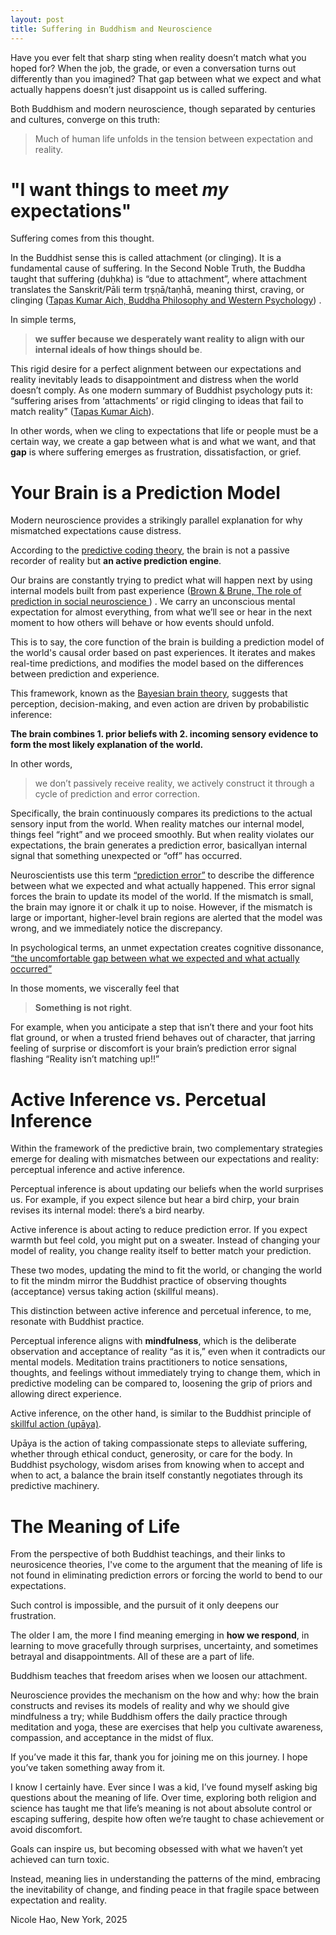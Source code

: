 ```yaml
---
layout: post
title: Suffering in Buddhism and Neuroscience
---
```


Have you ever felt that sharp sting when reality doesn’t match what you hoped for? When the job, the grade, or even a conversation turns out differently than you imagined? That gap between what we expect and what actually happens doesn’t just disappoint us is called suffering. 


Both Buddhism and modern neuroscience, though separated by centuries and cultures, converge on this truth: 

> Much of human life unfolds in the tension between expectation and reality.

# "I want things to meet *my* expectations"



Suffering comes from this thought. 

In the Buddhist sense this is called attachment (or clinging). It is a fundamental cause of suffering. In the Second Noble Truth, the Buddha taught that suffering (duḥkha) is “due to attachment”, where attachment translates the Sanskrit/Pāli term tṛṣṇā/taṇhā, meaning thirst, craving, or clinging ([Tapas Kumar Aich, Buddha Philosophy and Western Psychology](https://pmc.ncbi.nlm.nih.gov/articles/PMC3705677/#:~:text=sorrow%2C%20grief%2C%20wish%2C%20despair%2C%20in,attachment%20is%20avidya%2C%20meaning%20ignorance))
. 

In simple terms, 

>**we suffer because we desperately want reality to align with our internal ideals of how things should be**. 

This rigid desire for a perfect alignment between our expectations and reality inevitably leads to disappointment and distress when the world doesn’t comply. As one modern summary of Buddhist psychology puts it: “suffering arises from ‘attachments’ or rigid clinging to ideas that fail to match reality” ([Tapas Kumar Aich](https://pmc.ncbi.nlm.nih.gov/articles/PMC3705677/#:~:text=sorrow%2C%20grief%2C%20wish%2C%20despair%2C%20in,attachment%20is%20avidya%2C%20meaning%20ignorance)).

 In other words, when we cling to expectations that life or people must be a certain way, we create a gap between what is and what we want, and that **gap** is where suffering emerges as frustration, dissatisfaction, or grief.


# Your Brain is a Prediction Model

Modern neuroscience provides a strikingly parallel explanation for why mismatched expectations cause distress. 

According to the [predictive coding theory](https://en.wikipedia.org/wiki/Predictive_coding), the brain is not a passive recorder of reality but **an active prediction engine**. 

Our brains are constantly trying to predict what will happen next by using internal models built from past experience ([Brown & Brune, The role of prediction in social neuroscience ](https://pmc.ncbi.nlm.nih.gov/articles/PMC3359591/#:~:text=The%20proposal%20of%20the%20%E2%80%9Cpredictive,learn%20from%20our%20previous%20experiences.))
. We carry an unconscious mental expectation for almost everything, from what we’ll see or hear in the next moment to how others will behave or how events should unfold.

This is to say, the core function of the brain is building a prediction model of the world's causal order based on past experiences. It iterates and makes real-time predictions, and modifies the model based on the differences between prediction and experience. 

This framework, known as the [Bayesian brain theory](https://www.sciencedirect.com/science/article/abs/pii/S0306452224007048), suggests that perception, decision-making, and even action are driven by probabilistic inference: 

**The brain combines 1. prior beliefs with 2. incoming sensory evidence to form the most likely explanation of the world.**

In other words, 
> we don’t passively receive reality, we actively construct it through a cycle of prediction and error correction.

Specifically, the brain continuously compares its predictions to the actual sensory input from the world. When reality matches our internal model, things feel “right” and we proceed smoothly. But when reality violates our expectations, the brain generates a prediction error, basicallyan internal signal that something unexpected or “off” has occurred. 

Neuroscientists use this term [“prediction error”](https://pmc.ncbi.nlm.nih.gov/articles/PMC4826767/#:~:text=Reward%20prediction%20errors%20for%20learning,worse%20than%20than%20its%20prediction.) to describe the difference between what we expected and what actually happened. This error signal forces the brain to update its model of the world. If the mismatch is small, the brain may ignore it or chalk it up to noise. However, if the mismatch is large or important, higher-level brain regions are alerted that the model was wrong, and we immediately notice the discrepancy. 

In psychological terms, an unmet expectation creates cognitive dissonance, [“the uncomfortable gap between what we expected and what actually occurred”](https://www.psychologytoday.com/us/blog/putting-psychology-into-practice/202501/the-danger-of-expectations-how-they-shape-our-lives#:~:text=Psychologists%20have%20long%20studied%20the,expected%20and%20what%20actually%20occurred)

In those moments, we viscerally feel that 
>**Something is not right**. 

For example, when you anticipate a step that isn’t there and your foot hits flat ground, or when a trusted friend behaves out of character, that jarring feeling of surprise or discomfort is your brain’s prediction error signal flashing “Reality isn’t matching up!!”

# Active Inference vs. Percetual Inference

Within the framework of the predictive brain, two complementary strategies emerge for dealing with mismatches between our expectations and reality: perceptual inference and active inference.

Perceptual inference is about updating our beliefs when the world surprises us. For example, if you expect silence but hear a bird chirp, your brain revises its internal model: there’s a bird nearby.

Active inference is about acting to reduce prediction error. If you expect warmth but feel cold, you might put on a sweater. Instead of changing your model of reality, you change reality itself to better match your prediction.

These two modes, updating the mind to fit the world, or changing the world to fit the mindm mirror the Buddhist practice of observing thoughts (acceptance) versus taking action (skillful means).

This distinction between active inference and percetual inference, to me, resonate with Buddhist practice. 

Perceptual inference aligns with **mindfulness**, which is the deliberate observation and acceptance of reality “as it is,” even when it contradicts our mental models. Meditation trains practitioners to notice sensations, thoughts, and feelings without immediately trying to change them, which in predictive modeling can be compared to, loosening the grip of priors and allowing direct experience.

Active inference, on the other hand, is similar to the Buddhist principle of [skillful action (upāya)](https://en.wikipedia.org/wiki/Upaya).

Upāya is the action of taking compassionate steps to alleviate suffering, whether through ethical conduct, generosity, or care for the body. In Buddhist psychology, wisdom arises from knowing when to accept and when to act, a balance the brain itself constantly negotiates through its predictive machinery.

# The Meaning of Life
From the perspective of both Buddhist teachings, and their links to neurosicence theories, I've come to the argument that the meaning of life is not found in eliminating prediction errors or forcing the world to bend to our expectations. 

Such control is impossible, and the pursuit of it only deepens our frustration. 

The older I am, the more I find meaning emerging in **how we respond**, in learning to move gracefully through surprises, uncertainty, and sometimes betrayal and disappointments. All of these are a part of life.

Buddhism teaches that freedom arises when we loosen our attachment. 

Neuroscience provides the mechanism on the how and why: how the brain constructs and revises its models of reality and why we should give mindfulness a try; while Buddhism offers the daily practice through meditation and yoga, these are exercises that help you cultivate awareness, compassion, and acceptance in the midst of flux.

If you’ve made it this far, thank you for joining me on this journey. I hope you’ve taken something away from it. 

I know I certainly have. Ever since I was a kid, I’ve found myself asking big questions about the meaning of life. Over time, exploring both religion and science has taught me that life’s meaning is not about absolute control or escaping suffering, despite how often we’re taught to chase achievement or avoid discomfort. 

Goals can inspire us, but becoming obsessed with what we haven’t yet achieved can turn toxic.

Instead, meaning lies in understanding the patterns of the mind, embracing the inevitability of change, and finding peace in that fragile space between expectation and reality.

Nicole Hao, New York, 2025

